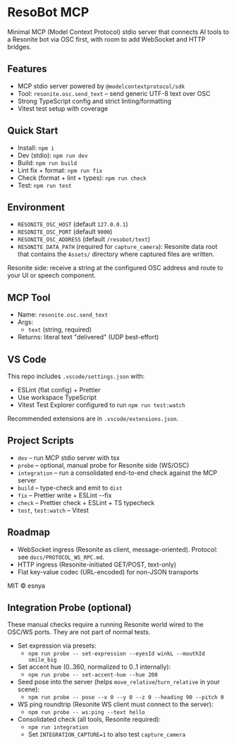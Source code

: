 # ResoBot MCP

Minimal MCP (Model Context Protocol) stdio server that connects AI tools to a Resonite bot via OSC first, with room to add WebSocket and HTTP bridges.

## Features

- MCP stdio server powered by `@modelcontextprotocol/sdk`
- Tool: `resonite.osc.send_text` – send generic UTF-8 text over OSC
- Strong TypeScript config and strict linting/formatting
- Vitest test setup with coverage

## Quick Start

- Install: `npm i`
- Dev (stdio): `npm run dev`
- Build: `npm run build`
- Lint fix + format: `npm run fix`
- Check (format + lint + types): `npm run check`
- Test: `npm run test`

## Environment

- `RESONITE_OSC_HOST` (default `127.0.0.1`)
- `RESONITE_OSC_PORT` (default `9000`)
- `RESONITE_OSC_ADDRESS` (default `/resobot/text`)
- `RESONITE_DATA_PATH` (required for `capture_camera`): Resonite data root that contains the `Assets/` directory where captured files are written.

Resonite side: receive a string at the configured OSC address and route to your UI or speech component.

## MCP Tool

- Name: `resonite.osc.send_text`
- Args:
  - `text` (string, required)
- Returns: literal text "delivered" (UDP best-effort)

## VS Code

This repo includes `.vscode/settings.json` with:

- ESLint (flat config) + Prettier
- Use workspace TypeScript
- Vitest Test Explorer configured to run `npm run test:watch`

Recommended extensions are in `.vscode/extensions.json`.

## Project Scripts

- `dev` – run MCP stdio server with tsx
- `probe` – optional, manual probe for Resonite side (WS/OSC)
- `integration` – run a consolidated end-to-end check against the MCP server
- `build` – type-check and emit to `dist`
- `fix` – Prettier write + ESLint --fix
- `check` – Prettier check + ESLint + TS typecheck
- `test`, `test:watch` – Vitest

## Roadmap

- WebSocket ingress (Resonite as client, message-oriented). Protocol: see `docs/PROTOCOL_WS_RPC.md`.
- HTTP ingress (Resonite-initiated GET/POST, text-only)
- Flat key-value codec (URL-encoded) for non-JSON transports

MIT © esnya

## Integration Probe (optional)

These manual checks require a running Resonite world wired to the OSC/WS ports.
They are not part of normal tests.

- Set expression via presets:
  - `npm run probe -- set-expression --eyesId winkL --mouthId smile_big`
- Set accent hue (0..360, normalized to 0..1 internally):
  - `npm run probe -- set-accent-hue --hue 200`
- Seed pose into the server (helps `move_relative`/`turn_relative` in your scene):
  - `npm run probe -- pose --x 0 --y 0 --z 0 --heading 90 --pitch 0`
- WS ping roundtrip (Resonite WS client must connect to the server):
  - `npm run probe -- ws:ping --text hello`
- Consolidated check (all tools, Resonite required):
  - `npm run integration`
  - Set `INTEGRATION_CAPTURE=1` to also test `capture_camera`
